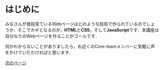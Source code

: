 # はじめに
みなさんが普段見ているWebページはどのような技術で作られているのでしょうか．そこでカギとなるのが，**HTML**と**CSS**，そして**JavaScript**です．本講座は自分なりのWebページを作ることがゴールです．  
  
何かわからないことがありましたら，お近くのCore-teamメンバーに気軽に声をかけていただければと思います．  
  
[次のページ](main-html.md)
